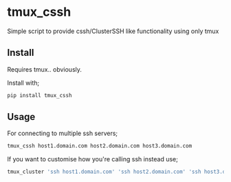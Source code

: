 tmux_cssh
=========

Simple script to provide cssh/ClusterSSH like functionality using only tmux

Install
-------

Requires tmux.. obviously.

Install with;

```bash
pip install tmux_cssh
```

Usage
-----

For connecting to multiple ssh servers;

```bash
tmux_cssh host1.domain.com host2.domain.com host3.domain.com
```

If you want to customise how you're calling ssh instead use;

```bash
tmux_cluster 'ssh host1.domain.com' 'ssh host2.domain.com' 'ssh host3.domain.com'
```
